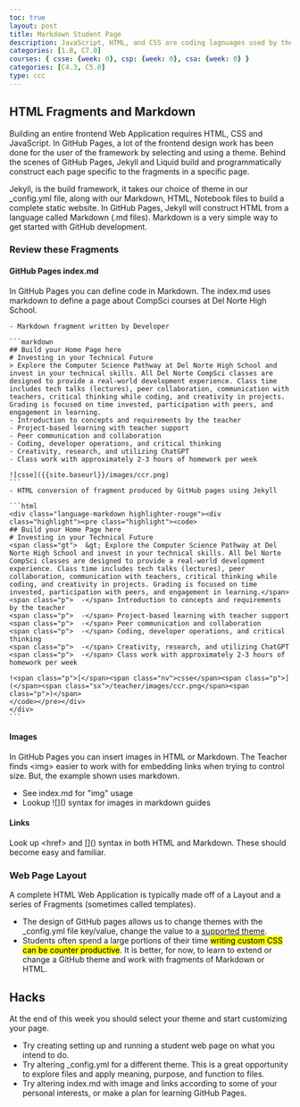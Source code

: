 ```yaml
---
toc: true
layout: post
title: Markdown Student Page
description: JavaScript, HTML, and CSS are coding lagnuages used by the GitHub Pages system. Using these languages enables student developer to add functionality to their GitHub pages site.
categories: [1.B, C7.0]
courses: { csse: {week: 0}, csp: {week: 0}, csa: {week: 0} }
categories: [C4.3, C5.0]
type: ccc
---
```


## HTML Fragments and Markdown
Building an entire frontend Web Application requires HTML, CSS and JavaScript.  In GitHub Pages, a lot of the frontend design work has been done for the user of the framework by selecting and using a theme.   Behind the scenes of GitHub Pages, Jekyll and Liquid build and programmatically construct each page specific to the fragments in a specific page.  

Jekyll, is the build framework, it takes our choice of theme in our _config.yml file, along with our Markdown, HTML, Notebook files to build a complete static website.  In GitHub Pages, Jekyll will construct HTML from a language called Markdown (.md files).  Markdown is a very simple way to get started with GitHub development.


### Review these Fragments
#### GitHub Pages index.md
In GitHub Pages you can define code in Markdown. The index.md uses markdown to define a page about CompSci courses at Del Norte High School.

    - Markdown fragment written by Developer

    ```markdown
    ## Build your Home Page here 
    # Investing in your Technical Future
    > Explore the Computer Science Pathway at Del Norte High School and invest in your technical skills. All Del Norte CompSci classes are designed to provide a real-world development experience. Class time includes tech talks (lectures), peer collaboration, communication with teachers, critical thinking while coding, and creativity in projects. Grading is focused on time invested, participation with peers, and engagement in learning.
    - Introduction to concepts and requirements by the teacher
    - Project-based learning with teacher support
    - Peer communication and collaboration
    - Coding, developer operations, and critical thinking
    - Creativity, research, and utilizing ChatGPT
    - Class work with approximately 2-3 hours of homework per week

    ![csse]({{site.baseurl}}/images/ccr.png)
    ```
    - HTML conversion of fragment produced by GitHub pages using Jekyll

    ```html
    <div class="language-markdown highlighter-rouge"><div class="highlight"><pre class="highlight"><code>  
    ## Build your Home Page here 
    # Investing in your Technical Future
    <span class="gt">  &gt; Explore the Computer Science Pathway at Del Norte High School and invest in your technical skills. All Del Norte CompSci classes are designed to provide a real-world development experience. Class time includes tech talks (lectures), peer collaboration, communication with teachers, critical thinking while coding, and creativity in projects. Grading is focused on time invested, participation with peers, and engagement in learning.</span>
    <span class="p">  -</span> Introduction to concepts and requirements by the teacher
    <span class="p">  -</span> Project-based learning with teacher support
    <span class="p">  -</span> Peer communication and collaboration
    <span class="p">  -</span> Coding, developer operations, and critical thinking
    <span class="p">  -</span> Creativity, research, and utilizing ChatGPT
    <span class="p">  -</span> Class work with approximately 2-3 hours of homework per week

    !<span class="p">[</span><span class="nv">csse</span><span class="p">](</span><span class="sx">/teacher/images/ccr.png</span><span class="p">)</span>
    </code></pre></div>    
    </div>
    ```

#### Images
In GitHub Pages you can insert images in HTML or Markdown.  The Teacher finds \<img\> easier to work with for embedding links when trying to control size.  But, the example shown uses markdown.
- See index.md for "img" usage
- Lookup !\[\]\(\) syntax for images in markdown guides


#### Links
Look up \<href\> and \[\]\(\) syntax in both HTML and Markdown.  These should become easy and familiar.


### Web Page Layout
A complete HTML Web Application is typically made off of a Layout and a series of Fragments (sometimes called templates).  
- The design of GitHub pages allows us to change themes with the _config.yml file key/value, change the value to a [supported theme](https://pages.github.com/themes/).
- Students often spend a large portions of their time <mark>writing custom CSS can be counter productive</mark>.  It is better, for now, to learn to extend or change a GitHub theme and work with fragments of Markdown or HTML.


## Hacks
At the end of this week you should select your theme and start customizing your page. 
- Try creating setting up and running a student web page on what you intend to do.
- Try altering _config.yml for a different theme.  This is a great opportunity to explore files and apply meaning, purpose, and function to files.
- Try altering index.md with image and links according to some of your personal interests, or make a plan for learning GitHub Pages. 
